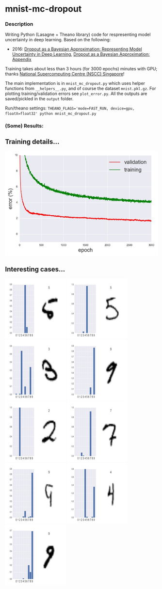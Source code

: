 # mnist-mc-dropout


### Description

Writing Python (Lasagne + Theano library) code for respresenting model uncertainty in deep learning. Based on the following:

* 2016: [Dropout as a Bayesian Approximation: Representing Model Uncertainty in Deep Learning](https://arxiv.org/abs/1506.02142), [Dropout as a Bayesian Approximation: Appendix](https://arxiv.org/abs/1506.02157)

Training takes about less than 3 hours (for 3000 epochs) minutes with GPU; thanks [National Supercomputing Centre (NSCC) Singapore](http://www.nscc.sg)!

The main implementation is in ```mnist_mc_dropout.py``` which uses helper functions from ```__helpers__.py```, and of course the dataset ```mnist.pkl.gz```. For plotting training/validation errors see ```plot_error.py```. All the outputs are saved/pickled in the ```output``` folder.

Run/theano settings: ```THEANO_FLAGS='mode=FAST_RUN, device=gpu, floatX=float32' python mnist_mc_dropout.py```


### (Some) Results:

## Training details...

<img src="./output/errors.jpg">

## Interesting cases...

<img src="./output/index_8.jpg" height="200" width="200">

<img src="./output/index_15.jpg" height="200" width="200">

<img src="./output/index_18.jpg" height="200" width="200">

<img src="./output/index_20.jpg" height="200" width="200">

<img src="./output/index_35.jpg" height="200" width="200">

<img src="./output/index_36.jpg" height="200" width="200">

<img src="./output/index_62.jpg" height="200" width="200">

<img src="./output/index_65.jpg" height="200" width="200">

<img src="./output/index_73.jpg" height="200" width="200">